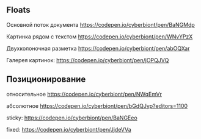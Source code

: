 ## Floats

Основной поток документа https://codepen.io/cyberbiont/pen/BaNGMdp

Картинка рядом с текстом https://codepen.io/cyberbiont/pen/WNvYPzX

Двухколоночная разметка https://codepen.io/cyberbiont/pen/abOQXar

Галерея картинок: https://codepen.io/cyberbiont/pen/jOPQJVQ

## Позиционирование

относительное https://codepen.io/cyberbiont/pen/NWqEmVr

абсолютное  https://codepen.io/cyberbiont/pen/bGdQJyp?editors=1100

sticky: https://codepen.io/cyberbiont/pen/BaNGEeo

fixed: https://codepen.io/cyberbiont/pen/JjdeVVa